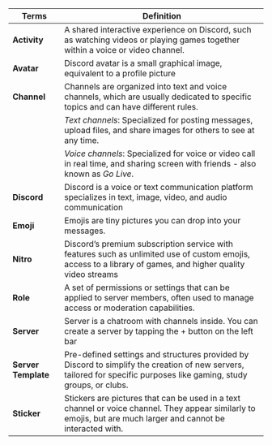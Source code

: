 | **Terms**           | **Definition**                                                                                                                                                       | 
|---------------------|----------------------------------------------------------------------------------------------------------------------------------------------------------------------|
| **Activity**	       | A shared interactive experience on Discord, such as watching videos or playing games together within a voice or video channel.                                       |
| **Avatar**          | Discord avatar is a small graphical image, equivalent to a profile picture                                                                                           | 
| **Channel**         | Channels are organized into text and voice channels, which are usually dedicated to specific topics and can have different rules.                                    | 
|                     | *Text channels*: Specialized for posting messages, upload files, and share images for others to see at any time.                                                     | 
|                     | *Voice channels*: Specialized for voice or video call in real time, and sharing screen with friends - also known as *Go Live*.                                       | 
| **Discord**         | Discord is a voice or text communication platform specializes in text, image, video, and audio communication                                                         |
| **Emoji**           | Emojis are tiny pictures you can drop into your messages.                                                                                                            |
| **Nitro**           | Discord’s premium subscription service with features such as unlimited use of custom emojis, access to a library of games, and higher quality video streams          |
| **Role**	           | A set of permissions or settings that can be applied to server members, often used to manage access or moderation capabilities.                                      |
| **Server**          | Server is a chatroom with channels inside. You can create a server by tapping the + button on the left bar                                                           |
| **Server Template** | Pre-defined settings and structures provided by Discord to simplify the creation of new servers, tailored for specific purposes like gaming, study groups, or clubs. |
| **Sticker**         | Stickers are pictures that can be used in a text channel or voice channel. They appear similarly to emojis, but are much larger and cannot be interacted with.       | 
